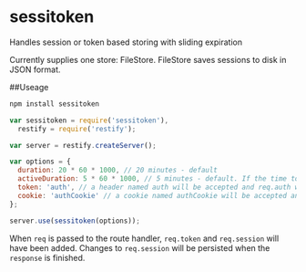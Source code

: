 sessitoken
==========

Handles session or token based storing with sliding expiration

Currently supplies one store: FileStore. FileStore saves sessions to disk in JSON format.

##Useage

```javascript
npm install sessitoken
```

```javascript
var sessitoken = require('sessitoken'),
  restify = require('restify');

var server = restify.createServer();

var options = {
  duration: 20 * 60 * 1000, // 20 minutes - default
  activeDuration: 5 * 60 * 1000, // 5 minutes - default. If the time to expiration < active duration, it will be increased by active duration
  token: 'auth', // a header named auth will be accepted and req.auth will be set
  cookie: 'authCookie' // a cookie named authCookie will be accepted and set
};

server.use(sessitoken(options));
```

When <code>req</code> is passed to the route handler, <code>req.token</code> and <code>req.session</code> will have been added. Changes to <code>req.session</code> will be persisted when the <code>response</code> is finished.
